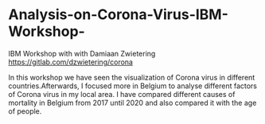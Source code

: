 # Analysis-on-Corona-Virus-IBM-Workshop-
IBM Workshop with with Damiaan Zwietering
https://gitlab.com/dzwietering/corona

In this workshop we have seen the visualization of Corona virus in different countries.Afterwards, I focused more in Belgium to analyse different factors of Corona virus in my local area.
I have compared different causes of mortality in Belgium from 2017 until 2020 and also compared it with the age of people.
